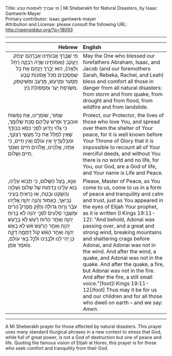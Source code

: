 <html>
<head></head>
<body>
Title: מי שברך לאסונות טבע | Mi Sheberakh for Natural Disasters, by Isaac Gantwerk-Mayer<br />
Primary contributor: isaac.gantwerk-mayer<br />
Attribution and License: please consult the following URL: <a href="http://opensiddur.org/?p=18093">http://opensiddur.org/?p=18093</a>
<p />
<hr />

<table style="margin-left: auto;margin-right: auto;" class="draggable">
<thead><tr><th id="x" style="text-align: right;">Hebrew</th><th style="text-align: left;">English</th></tr></thead>
<tbody>
<tr><td style="vertical-align:top;" width="46%">
<div class="liturgy" style="text-align: right;"><span lang="he">
מִי שֶׁבֵּֽרַךְ אֲבוֹתֵֽינוּ אַבְרָהָם יִצְחָק וְיַעֲקֹב 
(וְאִמּוֹתֵֽינוּ שָׂרָה רִבְקָה רָחֵל וְלֵאָה), 
הוּא יְבָרֵךְ וִיְנַחֵם אֶת כׇּל שֶׁמְּסֻכָּנִים מִכֹּל אֲסוֹנוֹת טֶבָע׃ 
מִסַּֽעַר וּמֵרַעַשׁ, 
מֵרָעָב וּמִשִּׁיטָפוֹן, 
מִשְּׂרֵפַת יַֽעַר וּמִמַּפּוֹלֶת בֹּץ. 
</span></div></td>
 
<td width="53%"><div class="english">
May the One who blessed our forefathers Abraham, Isaac, and Jacob 
(and our foremothers Sarah, Rebeka, Rachel, and Leah) 
bless and comfort all those in danger from all natural disasters: 
from storm and from quake, 
from drought and from flood, 
from wildfire and from landslide. 
</div></td></tr>


<tr><td style="vertical-align:top;" width="46%">
<div class="liturgy"><span lang="he">
שְׁמוֹר, שׁוֹמְרֵֽינוּ, אֶת נַפְשׁוֹת אוֹהֲבֶֽיךָ 
וּפְרֹשׂ עָלֵֽיהֶם סֻכַּת שְׁלוֹמֶֽךָ, 
כִּי גָּלוּי וְיָדֽוּעַ לִפְנֵי כִּסֵּא כְבוֹדֶֽךָ 
שֶׁאֵין לְמַלֵּל אֶת כׇּל מַעֲשֵׂי רְצוֹנֶֽךָ, 
וּמִבַּלְעָדֶֽיךָ אֵין עוֹלָם וְאֵין חַיִּים, 
כִּי אַתָּה, אֱלֹהֵֽינוּ, אֱלֹהִים חַיִּים וְשִׁמְךָ חַיִּים וְשָׁלוֹם. 
</span></div></td>
 
<td width="53%"><div class="english">
Protect, our Protector, the lives of those who love You, 
and spread over them the shelter of Your peace, 
for it is well known before Your Throne of Glory 
that it is impossible to recount all of Your merciful deeds, 
and without You there is no world and no life, 
for You, our God, are a God of life, and Your name is Life and Peace. 
</div></td></tr>


<tr><td style="vertical-align:top;" width="46%">
<div class="liturgy"><span lang="he">
אָנָּא, בַּֽעַל הַשָּׁלוֹם, כִּי תָּבוֹא עַלֵֽינוּ, 
בּוֹא עַלֵֽינוּ בִּדְמוּת שֶׁל שָׁלוֹם וְשַׁלְוָה וְהַשְׁקֵט וּבֶטָח, 
אַז נִרְאֵיתָ בְּעֵינֵי אֱלִיָּהוּ‎ נְבִיאֶךָ, כָּאָמוּר׃
וְהִנֵּ֧ה יְהוָ֣ה עֹבֵ֗ר 
וְר֣וּחַ גְּדוֹלָ֡ה וְחָזָ֞ק מְפָרֵק֩ הָרִ֨ים וּמְשַׁבֵּ֤ר סְלָעִים֙ לִפְנֵ֣י יְהוָ֔ה 
לֹ֥א בָר֖וּחַ יְהוָ֑ה 
וְאַחַ֤ר הָר֨וּחַ רַ֔עַשׁ 
לֹ֥א בָרַ֖עַשׁ יְהוָֽה׃ 
וְאַחַ֤ר הָרַ֙עַשׁ֙ אֵ֔שׁ 
לֹ֥א בָאֵ֖שׁ יְהוָ֑ה 
וְאַחַ֣ר הָאֵ֔שׁ ק֖וֹל דְּמָמָ֥ה דַקָּֽה׃
כֵּן יְהִי לָנוּ 
וּלְבָנֵינוּ 
וּלְכׇל בָּאֵי עוֹלָם, 
וְנֹאמַר אָמֵן.
</span></div></td>
 
<td width="53%"><div class="english">
Please, Master of Peace, as You come to us, 
come to us in a form of peace and tranquility and calm and trust,
 just as You appeared in the eyes of Elijah Your prophet, as it is written (I Kings 19:11-12):
"And behold, Adonai was passing over, 
and a great and strong wind, breaking mountains and shattering crags before Adonai, 
and Adonai was not in the wind. 
And after the wind, a quake, 
and Adonai was not in the quake. 
And after the quake, a fire, 
but Adonai was not in the fire. 
And after the fire, a still small voice."[foot]I Kings 19:11-12[/foot]
Thus may it be for us 
and our children 
and for all those who dwell on earth –
and we say: <em>Amen</em>.
</div></td>
</tr>
</tbody></table>

<hr />

A Mi Sheberakh prayer for those affected by natural disasters. This prayer uses many standard liturgical phrases in a new context to stress that God, while full of great power, is not a God of destruction but one of peace and life. Quoting the famous vision of Elijah at Ḥorev, this prayer is for those who seek comfort and tranquility from their God.
</body>
</html>